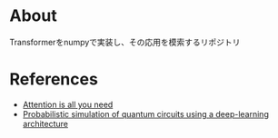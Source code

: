 # About
Transformerをnumpyで実装し、その応用を模索するリポジトリ

# References
- [Attention is all you need](https://arxiv.org/abs/1706.03762)
- [Probabilistic simulation of quantum circuits using a deep-learning architecture](https://journals.aps.org/pra/abstract/10.1103/PhysRevA.104.032610)
